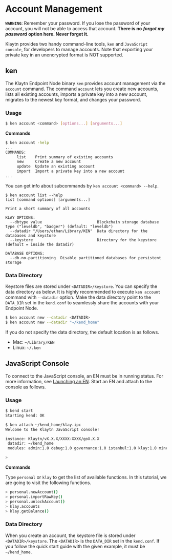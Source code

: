 # Account Management

**`WARNING`**: Remember your password. If you lose the password of your account, you will not be able to access that account. **There is no** _**forgot my password**_ **option here. Never forget it.**

Klaytn provides two handy command-line tools, `ken` and `JavaScript console`, for developers to manage accounts. Note that exporting your private key in an unencrypted format is NOT supported.

## ken

The Klaytn Endpoint Node binary `ken` provides account management via the `account` command. The command `account` lets you create new accounts, lists all existing accounts, imports a private key into a new account, migrates to the newest key format, and changes your password.

### Usage

```bash
$ ken account <command> [options...] [arguments...]
```

**Commands**

```bash
$ ken account -help
...
COMMANDS:
     list    Print summary of existing accounts
     new     Create a new account
     update  Update an existing account
     import  Import a private key into a new account
...
```

You can get info about subcommands by `ken account <command> --help`.

```text
$ ken account list --help
list [command options] [arguments...]

Print a short summary of all accounts

KLAY OPTIONS:
  --dbtype value                        Blockchain storage database type ("leveldb", "badger") (default: "leveldb")
  --datadir "/Users/ethan/Library/KEN"  Data directory for the databases and keystore
  --keystore                            Directory for the keystore (default = inside the datadir)

DATABASE OPTIONS:
  --db.no-partitioning  Disable partitioned databases for persistent storage
```

### Data Directory

Keystore files are stored under `<DATADIR>/keystore`. You can specify the data directory as below. It is highly recommended to execute `ken account` command with `--datadir` option. Make the data directory point to the `DATA_DIR` set in the `kend.conf` to seamlessly share the accounts with your Endpoint Node.

```bash
$ ken account new --datadir <DATADIR>
$ ken account new --datadir "~/kend_home"
```

If you do not specify the data directory, the default location is as follows.

* Mac: `~/Library/KEN`
* Linux: `~/.ken`

## JavaScript Console

To connect to the JavaScript console, an EN must be in running status. For more information, see [Launching an EN](quick-start/launch-an-en.md). Start an EN and attach to the console as follows.

### Usage

```bash
$ kend start
Starting kend: OK

$ ken attach ~/kend_home/klay.ipc
Welcome to the Klaytn JavaScript console!

instance: Klaytn/vX.X.X/XXXX-XXXX/goX.X.X
 datadir: ~/kend_home
 modules: admin:1.0 debug:1.0 governance:1.0 istanbul:1.0 klay:1.0 miner:1.0 net:1.0 personal:1.0 rpc:1.0 txpool:1.0

>
```

**Commands**

Type `personal` or `klay` to get the list of available functions. In this tutorial, we are going to visit the following functions.

```bash
> personal.newAccount()
> personal.importRawKey()
> personal.unlockAccount()
> klay.accounts
> klay.getBalance()
```

### Data Directory

When you create an account, the keystore file is stored under `<DATADIR>/keystore`. The `<DATADIR>` is the `DATA_DIR` set in the `kend.conf`. If you follow the quick start guide with the given example, it must be `~/kend_home`.

